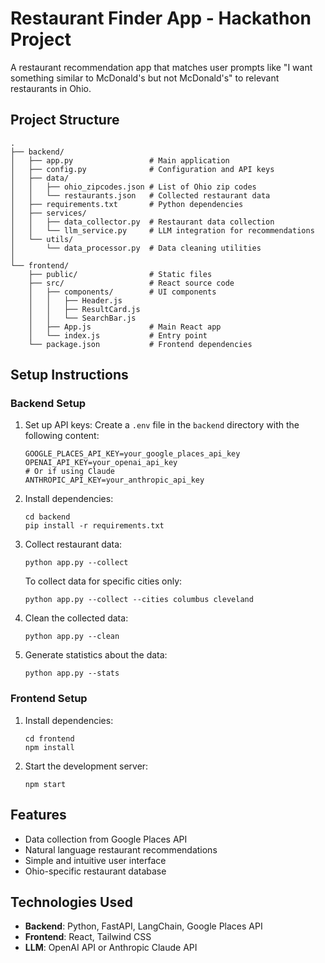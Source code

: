 # Restaurant Finder App - Hackathon Project

A restaurant recommendation app that matches user prompts like "I want something similar to McDonald's but not McDonald's" to relevant restaurants in Ohio.

## Project Structure

```
.
├── backend/
│   ├── app.py                 # Main application
│   ├── config.py              # Configuration and API keys
│   ├── data/
│   │   ├── ohio_zipcodes.json # List of Ohio zip codes
│   │   └── restaurants.json   # Collected restaurant data
│   ├── requirements.txt       # Python dependencies
│   ├── services/
│   │   ├── data_collector.py  # Restaurant data collection
│   │   └── llm_service.py     # LLM integration for recommendations
│   └── utils/
│       └── data_processor.py  # Data cleaning utilities
│
└── frontend/
    ├── public/                # Static files
    ├── src/                   # React source code
    │   ├── components/        # UI components
    │   │   ├── Header.js
    │   │   ├── ResultCard.js
    │   │   └── SearchBar.js
    │   ├── App.js             # Main React app
    │   └── index.js           # Entry point
    └── package.json           # Frontend dependencies
```

## Setup Instructions

### Backend Setup

1. Set up API keys:
   Create a `.env` file in the `backend` directory with the following content:
   ```
   GOOGLE_PLACES_API_KEY=your_google_places_api_key
   OPENAI_API_KEY=your_openai_api_key
   # Or if using Claude
   ANTHROPIC_API_KEY=your_anthropic_api_key
   ```

2. Install dependencies:
   ```
   cd backend
   pip install -r requirements.txt
   ```

3. Collect restaurant data:
   ```
   python app.py --collect
   ```
   
   To collect data for specific cities only:
   ```
   python app.py --collect --cities columbus cleveland
   ```

4. Clean the collected data:
   ```
   python app.py --clean
   ```

5. Generate statistics about the data:
   ```
   python app.py --stats
   ```

### Frontend Setup

1. Install dependencies:
   ```
   cd frontend
   npm install
   ```

2. Start the development server:
   ```
   npm start
   ```

## Features

- Data collection from Google Places API
- Natural language restaurant recommendations
- Simple and intuitive user interface
- Ohio-specific restaurant database

## Technologies Used

- **Backend**: Python, FastAPI, LangChain, Google Places API
- **Frontend**: React, Tailwind CSS
- **LLM**: OpenAI API or Anthropic Claude API
